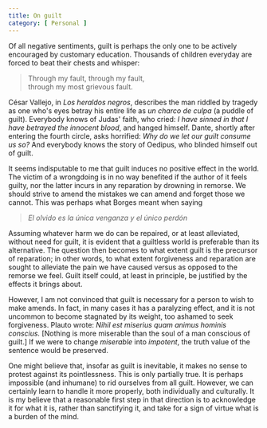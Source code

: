 ```yaml
---
title: On guilt 
category: [ Personal ]
---
```


Of all negative sentiments, guilt is perhaps the only one to be actively
encouraged by customary education. Thousands of children everyday are forced to
beat their chests and whisper:

> Through my fault, through my fault,<br>
> through my most grievous fault.

César Vallejo, in *Los heraldos negros*, describes the man riddled by tragedy
as one who's eyes betray his entire life as *un charco de culpa* (a puddle of
guilt). Everybody knows of Judas' faith, who cried: *I have sinned in that I
have betrayed the innocent blood*, and hanged himself. Dante, shortly after
entering the fourth circle, asks horrified: *Why do we let our guilt consume us
so?* And everybody knows the story of Oedipus, who blinded himself out of
guilt.

It seems indisputable to me that guilt induces no positive effect in the world.
The victim of a wrongdoing is in no way benefited if the author of it feels
guilty, nor the latter incurs in any reparation by drowning in remorse. We
should strive to amend the mistakes we can amend and forget those we cannot.
This was perhaps what Borges meant when saying 

> *El olvido es la única venganza y el único perdón*

Assuming whatever harm we do can be repaired, or at least alleviated, without
need for guilt, it is evident that a guiltless world is preferable than its
alternative. The question then becomes to what extent guilt is the precursor of
reparation; in other words, to what extent forgiveness and reparation are sought
to alleviate the pain we have caused versus as opposed to the remorse we feel.
Guilt itself could, at least in principle, be justified by the effects it
brings about.

However, I am not convinced that guilt is necessary for a person to wish to
make amends. In fact, in many cases it has a paralyzing effect, and it is not
uncommon to become stagnated by its weight, too ashamed to seek forgiveness.
Plauto wrote: *Nihil est miserius quam animus hominis conscius.* \[Nothing is
more miserable than the soul of a man conscious of guilt.\] If we were to
change *miserable* into *impotent*, the truth value of the sentence would be
preserved.

One might believe that, insofar as guilt is inevitable, it makes no sense to
protest against its pointlessness. This is only partially true. It is perhaps
impossible (and inhumane) to rid ourselves from all guilt. However, we can
certainly learn to handle it more properly, both individually and culturally.
It is my believe that a reasonable first step in that direction is to
acknowledge it for what it is, rather than sanctifying it, and take for a sign
of virtue what is a burden of the mind. 



